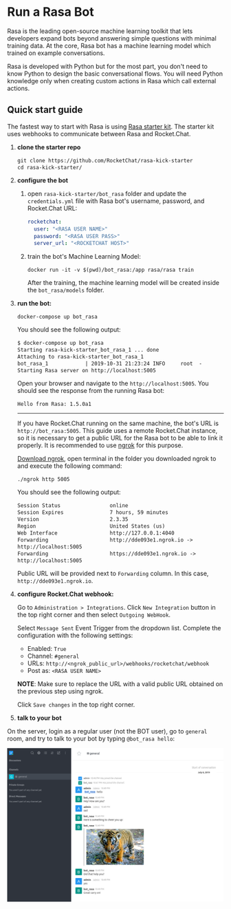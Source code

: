 # Run a Rasa Bot

Rasa is the leading open-source machine learning toolkit that lets developers expand bots beyond answering simple questions
with minimal training data. At the core, Rasa bot has a machine learning model which trained on example conversations.

Rasa is developed with Python but for the most part, you don't need to know Python to design the basic conversational flows.
You will need Python knowledge only when creating custom actions in Rasa which call external actions.

## Quick start guide

The fastest way to start with Rasa is using [Rasa starter kit](https://github.com/RocketChat/rasa-kick-starter).
The starter kit uses webhooks to communicate between Rasa and Rocket.Chat.

1. **clone the starter repo**

    ```
    git clone https://github.com/RocketChat/rasa-kick-starter
    cd rasa-kick-starter/
    ```

2. **configure the bot**

    1. open `rasa-kick-starter/bot_rasa` folder and update the `credentials.yml` file with Rasa bot's username, password, and Rocket.Chat URL:

        ```yaml
        rocketchat:
          user: "<RASA USER NAME>"
          password: "<RASA USER PASS>"
          server_url: "<ROCKETCHAT HOST>"
        ```

    1. train the bot's Machine Learning Model:

        ```
        docker run -it -v $(pwd)/bot_rasa:/app rasa/rasa train
        ```

        After the training, the machine learning model will be created inside the `bot_rasa/models` folder.        

3. **run the bot:**

    ```
    docker-compose up bot_rasa
    ```
  
    You should see the following output:

    ```
    $ docker-compose up bot_rasa
    Starting rasa-kick-starter_bot_rasa_1 ... done
    Attaching to rasa-kick-starter_bot_rasa_1
    bot_rasa_1            | 2019-10-31 21:23:24 INFO     root  - Starting Rasa server on http://localhost:5005
    ```

    Open your browser and navigate to the `http://localhost:5005`. You should see the response from the running Rasa bot:

    ```
    Hello from Rasa: 1.5.0a1
    ```

    ----

    If you have Rocket.Chat running on the same machine, the bot's URL is `http://bot_rasa:5005`.
    This guide uses a remote Rocket.Chat instance, so it is necessary to get a public URL for the Rasa bot
    to be able to link it properly. It is recommended to use [ngrok](https://ngrok.com/download) for this purpose.

    [Download ngrok](https://ngrok.com/download), open terminal in the folder you downloaded ngrok to and execute the following command:

    ```
    ./ngrok http 5005
    ```

    You should see the following output:

    ```
    Session Status                online
    Session Expires               7 hours, 59 minutes
    Version                       2.3.35
    Region                        United States (us)
    Web Interface                 http://127.0.0.1:4040
    Forwarding                    http://dde093e1.ngrok.io -> http://localhost:5005
    Forwarding                    https://dde093e1.ngrok.io -> http://localhost:5005
    ```

    Public URL will be provided next to `Forwarding` column. In this case, `http://dde093e1.ngrok.io`.

4. **configure Rocket.Chat webhook:**

    Go to `Administration > Integrations`. Click `New Integration` button in the top right corner and then select `Outgoing WebHook`.

    Select `Message Sent` Event Trigger from the dropdown list. Complete the configuration with the following settings:

    * Enabled: `True`
    * Channel: `#general`
    * URLs: `http://<ngrok_public_url>/webhooks/rocketchat/webhook`
    * Post as: `<RASA USER NAME>`

    **NOTE**: Make sure to replace the URL with a valid public URL obtained on the previous step using ngrok.

    Click `Save changes` in the top right corner.

5. **talk to your bot**

On the server, login as a regular user (not the BOT user), go to `general` room, and try to talk to your bot by typing `@bot_rasa hello`:

![Rasa bot is talking](rasa-bot-example.png)